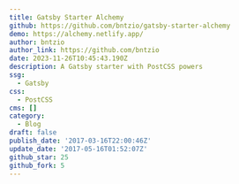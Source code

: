 ```yaml
---
title: Gatsby Starter Alchemy
github: https://github.com/bntzio/gatsby-starter-alchemy
demo: https://alchemy.netlify.app/
author: bntzio
author_link: https://github.com/bntzio
date: 2023-11-26T10:45:43.190Z
description: A Gatsby starter with PostCSS powers
ssg:
  - Gatsby
css:
  - PostCSS
cms: []
category:
  - Blog
draft: false
publish_date: '2017-03-16T22:00:46Z'
update_date: '2017-05-16T01:52:07Z'
github_star: 25
github_fork: 5
---
```

